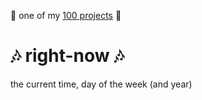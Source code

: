 :star2: one of my [100 projects](https://github.com/dotsara/100-projects) :star2:

# :notes: right-now :notes: 

the current time, day of the week (and year)
